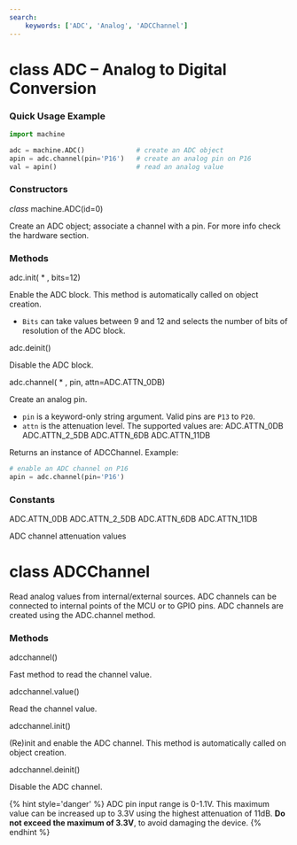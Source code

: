 ```yaml
---
search:
    keywords: ['ADC', 'Analog', 'ADCChannel']
---
```


# class ADC – Analog to Digital Conversion

### Quick Usage Example

```python
import machine

adc = machine.ADC()             # create an ADC object
apin = adc.channel(pin='P16')   # create an analog pin on P16
val = apin()                    # read an analog value
```

### Constructors

<class><i>class</i> machine.ADC(id=0)</class>

Create an ADC object; associate a channel with a pin. For more info check the hardware section.

### Methods

<function>adc.init( * , bits=12)</function>

Enable the ADC block. This method is automatically called on object creation.

- ``Bits`` can take values between 9 and 12 and selects the number of bits of resolution of the ADC block.

<function>adc.deinit()</function>

Disable the ADC block.

<function>adc.channel( * , pin, attn=ADC.ATTN_0DB)</function>

Create an analog pin.

- ``pin`` is a keyword-only string argument. Valid pins are ``P13`` to ``P20``.
- ``attn`` is the attenuation level. The supported values are: <constant>ADC.ATTN_0DB</constant> <constant>ADC.ATTN_2_5DB</constant> <constant>ADC.ATTN_6DB</constant> <constant>ADC.ATTN_11DB</constant>

Returns an instance of ADCChannel. Example:

```python
# enable an ADC channel on P16
apin = adc.channel(pin='P16')
```

### Constants

<constant>ADC.ATTN_0DB</constant> <constant>ADC.ATTN_2_5DB</constant> <constant>ADC.ATTN_6DB</constant> <constant>ADC.ATTN_11DB</constant>

ADC channel attenuation values

# class ADCChannel

Read analog values from internal/external sources. ADC channels can be connected to internal points of the MCU or to GPIO pins. ADC channels are created using the ADC.channel method.

### Methods

<function>adcchannel()</function>

Fast method to read the channel value.

<function>adcchannel.value()</function>

Read the channel value.

<function>adcchannel.init()</function>

(Re)init and enable the ADC channel. This method is automatically called on object creation.

<function>adcchannel.deinit()</function>

Disable the ADC channel.

{% hint style='danger' %}
ADC pin input range is 0-1.1V. This maximum value can be increased up to 3.3V using the highest attenuation of 11dB. **Do not exceed the maximum of 3.3V**, to avoid damaging the device.
{% endhint %}
